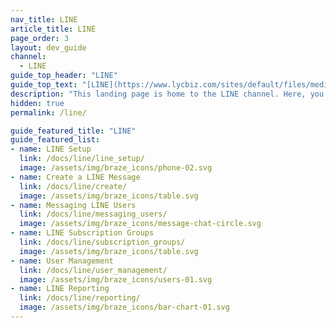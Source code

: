 ```yaml
---
nav_title: LINE
article_title: LINE
page_order: 3
layout: dev_guide
channel:
  - LINE
guide_top_header: "LINE"
guide_top_text: "[LINE](https://www.lycbiz.com/sites/default/files/media/jp/download/LINE%20Business%20Guide_202310-202403.pdf) is the most popular messaging app in Japan, with over 95 million monthly active users. In addition to messaging, LINE offers its users an “all-in-one” platform for social media, gaming, shopping, and payments.<br><br>You can integrate your LINE accounts with Braze to leverage your zero- and first-party customer data to send compelling LINE messages to the right customers based on their preferences, behaviors, and cross-channel interactions.<br><br>LINE access is in beta and only available in select Braze packages. Reach out to your account manager or customer success manager to get started."
description: "This landing page is home to the LINE channel. Here, you can find articles on setting up LINE, LINE subscription groups, LINE campaigns, LINE reporting, and more."
hidden: true
permalink: /line/

guide_featured_title: "LINE"
guide_featured_list:
- name: LINE Setup
  link: /docs/line/line_setup/
  image: /assets/img/braze_icons/phone-02.svg
- name: Create a LINE Message
  link: /docs/line/create/
  image: /assets/img/braze_icons/table.svg
- name: Messaging LINE Users
  link: /docs/line/messaging_users/
  image: /assets/img/braze_icons/message-chat-circle.svg
- name: LINE Subscription Groups
  link: /docs/line/subscription_groups/
  image: /assets/img/braze_icons/table.svg
- name: User Management
  link: /docs/line/user_management/
  image: /assets/img/braze_icons/users-01.svg
- name: LINE Reporting
  link: /docs/line/reporting/
  image: /assets/img/braze_icons/bar-chart-01.svg
---
```


